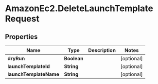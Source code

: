 # AmazonEc2.DeleteLaunchTemplateRequest

## Properties

Name | Type | Description | Notes
------------ | ------------- | ------------- | -------------
**dryRun** | **Boolean** |  | [optional] 
**launchTemplateId** | **String** |  | [optional] 
**launchTemplateName** | **String** |  | [optional] 


